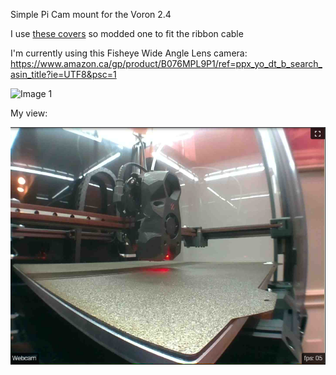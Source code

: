 Simple Pi Cam mount for the Voron 2.4

I use <a href="https://mods.vorondesign.com/detail/LzEFU0RDHXUarF7y69x2Q">these covers</a> so modded one to fit the ribbon cable

I'm currently using this Fisheye Wide Angle Lens camera: https://www.amazon.ca/gp/product/B076MPL9P1/ref=ppx_yo_dt_b_search_asin_title?ie=UTF8&psc=1

![Image 1](Images/image1.jpg)

My view:

![Image 2](Images/image2.png)
